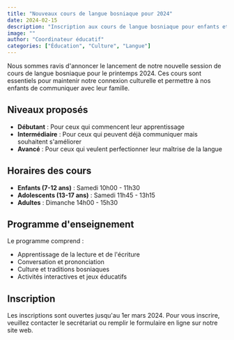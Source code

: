 ```yaml
---
title: "Nouveaux cours de langue bosniaque pour 2024"
date: 2024-02-15
description: "Inscription aux cours de langue bosniaque pour enfants et adultes - Session printemps 2024"
image: ""
author: "Coordinateur éducatif"
categories: ["Éducation", "Culture", "Langue"]
---
```


Nous sommes ravis d'annoncer le lancement de notre nouvelle session de cours de langue bosniaque pour le printemps 2024. Ces cours sont essentiels pour maintenir notre connexion culturelle et permettre à nos enfants de communiquer avec leur famille.

## Niveaux proposés

- **Débutant** : Pour ceux qui commencent leur apprentissage
- **Intermédiaire** : Pour ceux qui peuvent déjà communiquer mais souhaitent s'améliorer
- **Avancé** : Pour ceux qui veulent perfectionner leur maîtrise de la langue

## Horaires des cours

- **Enfants (7-12 ans)** : Samedi 10h00 - 11h30
- **Adolescents (13-17 ans)** : Samedi 11h45 - 13h15
- **Adultes** : Dimanche 14h00 - 15h30

## Programme d'enseignement

Le programme comprend :
- Apprentissage de la lecture et de l'écriture
- Conversation et prononciation
- Culture et traditions bosniaques
- Activités interactives et jeux éducatifs

## Inscription

Les inscriptions sont ouvertes jusqu'au 1er mars 2024. Pour vous inscrire, veuillez contacter le secrétariat ou remplir le formulaire en ligne sur notre site web. 